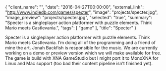 {
  "client_name": "",
  "date": "2016-04-27T00:00:00",
  "external_link": "http://www.indiedb.com/games/specter",
  "image": "projects/specter.jpg",
  "image_preview": "projects/specter.jpg",
  "selected": "true",
  "summary": "Specter is a singleplayer action platformer with puzzle elements. Think Mario meets Castlevania.",
  "tags": [
    "game"
  ],
  "title": "Specter"
}

Specter is a singleplayer action platformer with puzzle elements. Think Mario meets Castlevania. I’m doing all of the programming and a friend of mine the art. Jonah Backfish is responsible for the music. We are currently working on a demo or preview version which we will make available for free. The game is build with XNA GameStudio but I might port it to MonoXNA for Linux and Mac support (too bad their content pipeline isn’t finished yet).

